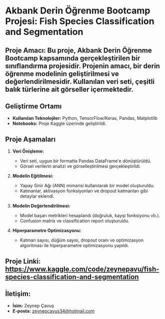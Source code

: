 # Akbank Derin Öğrenme Bootcamp Projesi: Fish Species Classification and Segmentation 

## Proje Amacı: Bu proje, Akbank Derin Öğrenme Bootcamp kapsamında gerçekleştirilen bir sınıflandırma projesidir. Projenin amacı, bir derin öğrenme modelinin geliştirilmesi ve değerlendirilmesidir. Kullanılan veri seti, çeşitli balık türlerine ait görseller içermektedir.

## Geliştirme Ortamı
- **Kullanılan Teknolojiler:** Python, TensorFlow/Keras, Pandas, Matplotlib
- **Notebooks:** Proje Kaggle üzerinde geliştirildi.

## Proje Aşamaları
1. **Veri Önişleme:** 
   - Veri seti, uygun bir formatta Pandas DataFrame'e dönüştürüldü.
   - Görsel verilerin analizi ve görselleştirilmesi gerçekleştirildi.

2. **Modelin Eğitilmesi:** 
   - Yapay Sinir Ağı (ANN) mimarisi kullanılarak bir model oluşturuldu.
   - Katmanlar, aktivasyon fonksiyonları ve dropout katmanları gibi detaylar eklendi.

3. **Modelin Değerlendirilmesi:** 
   - Model başarı metrikleri hesaplandı (doğruluk, kayıp fonksiyonu vb.).
   - Confusion matrix ve classification report oluşturuldu.

4. **Hiperparametre Optimizasyonu:** 
   - Katman sayısı, düğüm sayısı, dropout oranı ve optimizasyon algoritması ile hiperparametre optimizasyonu yapıldı.

## Proje Linki: https://www.kaggle.com/code/zeynepavu/fish-species-classification-and-segmentation

## İletişim:
- **İsim:** Zeynep Çavuş
- **E-posta:** zeynepcavus34@hotmail.com
